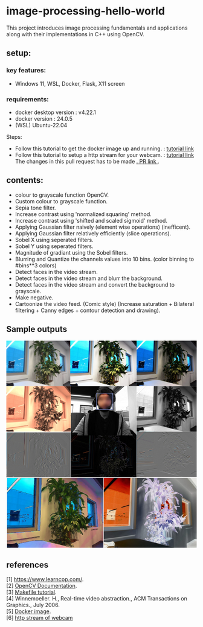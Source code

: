 # image-processing-hello-world
This project introduces image processing fundamentals and applications along with their implementations in C++ using OpenCV.

## setup:

### key features:

- Windows 11, WSL, Docker, Flask, X11 screen

### requirements: 
- docker desktop version : v4.22.1
- docker version : 24.0.5
- (WSL) Ubuntu-22.04

Steps:
- Follow this tutorial to get the docker image up and running. : <a href="https://firstcaptain.github.io/opencv-docker/">tutorial link</a>
- Follow this tutorial to setup a http stream for your webcam. : <a href="https://www.youtube.com/watch?v=HuzXh-Xcgyk&t=7s"> tutorial link </a> The changes in this pull request has to be made <a href="https://github.com/freedomwebtech/webcaminnetwork/pull/1">. PR link </a>. 

## contents:

- colour to grayscale function OpenCV.
- Custom colour to grayscale function.
- Sepia tone filter.
- Increase contrast using 'normalized squaring' method.
- Increase contrast using 'shifted and scaled sigmoid' method. 
- Applying Gaussian filter naively (element wise operations) (inefficent).
- Applying Gaussian filter relatively efficiently (slice operations).
- Sobel X using seperated filters.
- Sobel Y using seperated filters.
- Magnitude of gradiant using the Sobel filters.
- Blurring and Quantize the channels values into 10 bins. (color binning to #bins**3 colors)
- Detect faces in the video stream.
- Detect faces in the video stream and blurr the background.
- Detect faces in the video stream and convert the background to grayscale.
- Make negative.
- Cartoonize the video feed. (Comic style) (Increase saturation + Bilateral filtering + Canny edges + contour detection and drawing).

## Sample outputs
![Alt text](./imgs/demo_img.png)

## references

[1] <a href="https://www.learncpp.com/">https://www.learncpp.com/</a>.\
[2] <a href="https://docs.opencv.org/4.x/modules.html">OpenCV Documentation</a>.\
[3] <a href="https://cs.colby.edu/maxwell/courses/tutorials/maketutor/">Makefile tutorial</a>.\
[4] Winnemoeller. H., Real-time video abstraction., ACM Transactions on Graphics., July 2006.\
[5] <a href="https://firstcaptain.github.io/opencv-docker/">Docker image</a>.\
[6] <a href="https://github.com/freedomwebtech/webcaminnetwork">http stream of webcam</a>